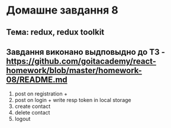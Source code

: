 # Домашне завдання 8

## Тема: redux, redux toolkit

## Завдання виконано выдповыдно до ТЗ - https://github.com/goitacademy/react-homework/blob/master/homework-08/README.md

1. post on registration +
2. post on login + write resp token in local storage
3. create contact
4. delete contact
5. logout
